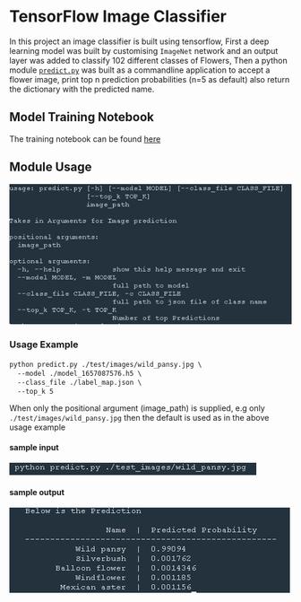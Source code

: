 # TensorFlow Image Classifier
In this project an image classifier is built using tensorflow, First a deep learning model was built by customising `ImageNet` network and an output layer was added to classify 102 different classes of Flowers, Then a python module [`predict.py`](./predict.py) was built as a commandline application to accept a flower image, print top n prediction probabilities (n=5 as default) also return the dictionary with the predicted name.

## Model Training Notebook
The training notebook can be found [here](./Project_Image_Classifier_Project.html)

## Module Usage

![module usage](./predict_help.JPG)


### Usage Example

```
python predict.py ./test/images/wild_pansy.jpg \
  --model ./model_1657087576.h5 \
  --class_file ./label_map.json \
  --top_k 5
```
When only the positional argument (image_path) is supplied, e.g only `./test/images/wild_pansy.jpg` then the default is used as in the above usage example

#### sample input
 ![sample_input](./input1.JPG)
#### sample output
![sample_output](./output1.JPG)

